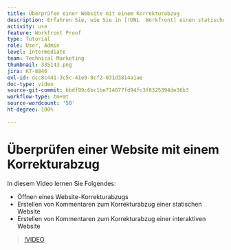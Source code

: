 ```yaml
---
title: Überprüfen einer Website mit einem Korrekturabzug
description: Erfahren Sie, wie Sie in [!DNL  Workfront] einen statischen oder interaktiven Website-Korrekturabzug öffnen und Kommentare abgeben.
activity: use
feature: Workfront Proof
type: Tutorial
role: User, Admin
level: Intermediate
team: Technical Marketing
thumbnail: 335143.png
jira: KT-8846
exl-id: dcc8c441-3c5c-41e9-8cf2-031d3814a1ae
doc-type: video
source-git-commit: bbdf99c6bc1be714077fd94fc3f8325394de36b3
workflow-type: tm+mt
source-wordcount: '50'
ht-degree: 100%

---
```


# Überprüfen einer Website mit einem Korrekturabzug

In diesem Video lernen Sie Folgendes:

* Öffnen eines Website-Korrekturabzugs
* Erstellen von Kommentaren zum Korrekturabzug einer statischen Website
* Erstellen von Kommentaren zum Korrekturabzug einer interaktiven Website

>[!VIDEO](https://video.tv.adobe.com/v/3445971/?quality=12&learn=on&enablevpops=1&captions=ger)

<!--
## Learn more
* Review an interactive proof
* Review a static proof
-->
